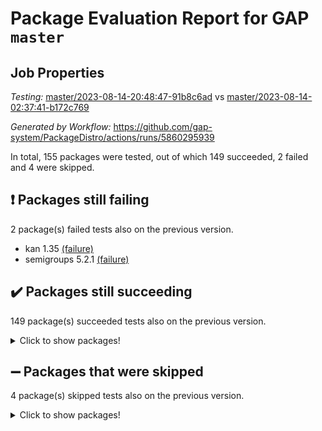 # Package Evaluation Report for GAP `master`

## Job Properties

*Testing:* [master/2023-08-14-20:48:47-91b8c6ad](https://github.com/gap-system/PackageDistro/blob/data/reports/master/2023-08-14-20:48:47-91b8c6ad) vs [master/2023-08-14-02:37:41-b172c769](https://github.com/gap-system/PackageDistro/blob/data/reports/master/2023-08-14-02:37:41-b172c769)

*Generated by Workflow:* https://github.com/gap-system/PackageDistro/actions/runs/5860295939

In total, 155 packages were tested, out of which 149 succeeded, 2 failed and 4 were skipped.

## :exclamation: Packages still failing

2 package(s) failed tests also on the previous version.
- kan 1.35 [(failure)](https://github.com/gap-system/PackageDistro/actions/runs/5860295939/job/15888438014)
- semigroups 5.2.1 [(failure)](https://github.com/gap-system/PackageDistro/actions/runs/5860295939/job/15888446362)

## :heavy_check_mark: Packages still succeeding

149 package(s) succeeded tests also on the previous version.
<details><summary>Click to show packages!</summary>

- 4ti2interface 2023.02-04 [(success)](https://github.com/gap-system/PackageDistro/actions/runs/5860295939/job/15888425382)
- ace 5.6.2 [(success)](https://github.com/gap-system/PackageDistro/actions/runs/5860295939/job/15888425555)
- aclib 1.3.2 [(success)](https://github.com/gap-system/PackageDistro/actions/runs/5860295939/job/15888425728)
- agt 0.3.1 [(success)](https://github.com/gap-system/PackageDistro/actions/runs/5860295939/job/15888425887)
- alnuth 3.2.1 [(success)](https://github.com/gap-system/PackageDistro/actions/runs/5860295939/job/15888426067)
- anupq 3.3.0 [(success)](https://github.com/gap-system/PackageDistro/actions/runs/5860295939/job/15888426228)
- atlasrep 2.1.6 [(success)](https://github.com/gap-system/PackageDistro/actions/runs/5860295939/job/15888426402)
- autodoc 2023.06.19 [(success)](https://github.com/gap-system/PackageDistro/actions/runs/5860295939/job/15888426558)
- automata 1.15 [(success)](https://github.com/gap-system/PackageDistro/actions/runs/5860295939/job/15888426724)
- automgrp 1.3.2 [(success)](https://github.com/gap-system/PackageDistro/actions/runs/5860295939/job/15888426944)
- autpgrp 1.11 [(success)](https://github.com/gap-system/PackageDistro/actions/runs/5860295939/job/15888427081)
- cap 2023.08-07 [(success)](https://github.com/gap-system/PackageDistro/actions/runs/5860295939/job/15888427222)
- caratinterface 2.3.5 [(success)](https://github.com/gap-system/PackageDistro/actions/runs/5860295939/job/15888427393)
- cddinterface 2022.11.01 [(success)](https://github.com/gap-system/PackageDistro/actions/runs/5860295939/job/15888427543)
- circle 1.6.6 [(success)](https://github.com/gap-system/PackageDistro/actions/runs/5860295939/job/15888427714)
- classicpres 1.22 [(success)](https://github.com/gap-system/PackageDistro/actions/runs/5860295939/job/15888427873)
- cohomolo 1.6.11 [(success)](https://github.com/gap-system/PackageDistro/actions/runs/5860295939/job/15888428016)
- congruence 1.2.5 [(success)](https://github.com/gap-system/PackageDistro/actions/runs/5860295939/job/15888428195)
- corelg 1.56 [(success)](https://github.com/gap-system/PackageDistro/actions/runs/5860295939/job/15888428369)
- crime 1.6 [(success)](https://github.com/gap-system/PackageDistro/actions/runs/5860295939/job/15888428668)
- crisp 1.4.6 [(success)](https://github.com/gap-system/PackageDistro/actions/runs/5860295939/job/15888428857)
- crypting 0.10.4 [(success)](https://github.com/gap-system/PackageDistro/actions/runs/5860295939/job/15888429039)
- cryst 4.1.26 [(success)](https://github.com/gap-system/PackageDistro/actions/runs/5860295939/job/15888429212)
- crystcat 1.1.10 [(success)](https://github.com/gap-system/PackageDistro/actions/runs/5860295939/job/15888429406)
- ctbllib 1.3.6 [(success)](https://github.com/gap-system/PackageDistro/actions/runs/5860295939/job/15888429528)
- cubefree 1.19 [(success)](https://github.com/gap-system/PackageDistro/actions/runs/5860295939/job/15888429700)
- curlinterface 2.3.2 [(success)](https://github.com/gap-system/PackageDistro/actions/runs/5860295939/job/15888429850)
- cvec 2.8.1 [(success)](https://github.com/gap-system/PackageDistro/actions/runs/5860295939/job/15888430009)
- datastructures 0.3.0 [(success)](https://github.com/gap-system/PackageDistro/actions/runs/5860295939/job/15888430140)
- deepthought 1.0.6 [(success)](https://github.com/gap-system/PackageDistro/actions/runs/5860295939/job/15888430311)
- design 1.8 [(success)](https://github.com/gap-system/PackageDistro/actions/runs/5860295939/job/15888430454)
- difsets 2.3.1 [(success)](https://github.com/gap-system/PackageDistro/actions/runs/5860295939/job/15888430580)
- digraphs 1.6.2 [(success)](https://github.com/gap-system/PackageDistro/actions/runs/5860295939/job/15888430704)
- edim 1.3.7 [(success)](https://github.com/gap-system/PackageDistro/actions/runs/5860295939/job/15888430872)
- example 4.3.4 [(success)](https://github.com/gap-system/PackageDistro/actions/runs/5860295939/job/15888431060)
- examplesforhomalg 2023.07-01 [(success)](https://github.com/gap-system/PackageDistro/actions/runs/5860295939/job/15888431202)
- factint 1.6.3 [(success)](https://github.com/gap-system/PackageDistro/actions/runs/5860295939/job/15888431345)
- ferret 1.0.9 [(success)](https://github.com/gap-system/PackageDistro/actions/runs/5860295939/job/15888431508)
- fga 1.5.0 [(success)](https://github.com/gap-system/PackageDistro/actions/runs/5860295939/job/15888431671)
- fining 1.5.6 [(success)](https://github.com/gap-system/PackageDistro/actions/runs/5860295939/job/15888431830)
- float 1.0.3 [(success)](https://github.com/gap-system/PackageDistro/actions/runs/5860295939/job/15888432007)
- format 1.4.3 [(success)](https://github.com/gap-system/PackageDistro/actions/runs/5860295939/job/15888432150)
- forms 1.2.9 [(success)](https://github.com/gap-system/PackageDistro/actions/runs/5860295939/job/15888432324)
- fplsa 1.2.6 [(success)](https://github.com/gap-system/PackageDistro/actions/runs/5860295939/job/15888432501)
- fr 2.4.12 [(success)](https://github.com/gap-system/PackageDistro/actions/runs/5860295939/job/15888432656)
- francy 2.0.3 [(success)](https://github.com/gap-system/PackageDistro/actions/runs/5860295939/job/15888432829)
- fwtree 1.3 [(success)](https://github.com/gap-system/PackageDistro/actions/runs/5860295939/job/15888432970)
- gapdoc 1.6.6 [(success)](https://github.com/gap-system/PackageDistro/actions/runs/5860295939/job/15888433209)
- gauss 2023.02-04 [(success)](https://github.com/gap-system/PackageDistro/actions/runs/5860295939/job/15888433369)
- gaussforhomalg 2023.02-04 [(success)](https://github.com/gap-system/PackageDistro/actions/runs/5860295939/job/15888433708)
- gbnp 1.0.5 [(success)](https://github.com/gap-system/PackageDistro/actions/runs/5860295939/job/15888433910)
- generalizedmorphismsforcap 2023.03-01 [(success)](https://github.com/gap-system/PackageDistro/actions/runs/5860295939/job/15888434088)
- genss 1.6.8 [(success)](https://github.com/gap-system/PackageDistro/actions/runs/5860295939/job/15888434239)
- gradedmodules 2023.02-04 [(success)](https://github.com/gap-system/PackageDistro/actions/runs/5860295939/job/15888434358)
- gradedringforhomalg 2023.02-04 [(success)](https://github.com/gap-system/PackageDistro/actions/runs/5860295939/job/15888434498)
- grape 4.9.0 [(success)](https://github.com/gap-system/PackageDistro/actions/runs/5860295939/job/15888434622)
- groupoids 1.73 [(success)](https://github.com/gap-system/PackageDistro/actions/runs/5860295939/job/15888434749)
- grpconst 2.6.4 [(success)](https://github.com/gap-system/PackageDistro/actions/runs/5860295939/job/15888434884)
- guarana 0.96.3 [(success)](https://github.com/gap-system/PackageDistro/actions/runs/5860295939/job/15888435038)
- guava 3.18 [(success)](https://github.com/gap-system/PackageDistro/actions/runs/5860295939/job/15888435193)
- hap 1.58 [(success)](https://github.com/gap-system/PackageDistro/actions/runs/5860295939/job/15888435498)
- hapcryst 0.1.15 [(success)](https://github.com/gap-system/PackageDistro/actions/runs/5860295939/job/15888435674)
- hecke 1.5.3 [(success)](https://github.com/gap-system/PackageDistro/actions/runs/5860295939/job/15888435844)
- help 3.5 [(success)](https://github.com/gap-system/PackageDistro/actions/runs/5860295939/job/15888436004)
- homalg 2023.02-05 [(success)](https://github.com/gap-system/PackageDistro/actions/runs/5860295939/job/15888436184)
- homalgtocas 2023.02-04 [(success)](https://github.com/gap-system/PackageDistro/actions/runs/5860295939/job/15888436364)
- idrel 2.45 [(success)](https://github.com/gap-system/PackageDistro/actions/runs/5860295939/job/15888436548)
- images 1.3.1 [(success)](https://github.com/gap-system/PackageDistro/actions/runs/5860295939/job/15888436702)
- intpic 0.3.0 [(success)](https://github.com/gap-system/PackageDistro/actions/runs/5860295939/job/15888436854)
- io 4.8.1 [(success)](https://github.com/gap-system/PackageDistro/actions/runs/5860295939/job/15888436986)
- io_forhomalg 2023.02-04 [(success)](https://github.com/gap-system/PackageDistro/actions/runs/5860295939/job/15888437162)
- irredsol 1.4.4 [(success)](https://github.com/gap-system/PackageDistro/actions/runs/5860295939/job/15888437311)
- json 2.1.1 [(success)](https://github.com/gap-system/PackageDistro/actions/runs/5860295939/job/15888437492)
- jupyterkernel 1.5.0 [(success)](https://github.com/gap-system/PackageDistro/actions/runs/5860295939/job/15888437642)
- jupyterviz 1.5.6 [(success)](https://github.com/gap-system/PackageDistro/actions/runs/5860295939/job/15888437823)
- kbmag 1.5.11 [(success)](https://github.com/gap-system/PackageDistro/actions/runs/5860295939/job/15888438221)
- laguna 3.9.6 [(success)](https://github.com/gap-system/PackageDistro/actions/runs/5860295939/job/15888438426)
- liealgdb 2.2.1 [(success)](https://github.com/gap-system/PackageDistro/actions/runs/5860295939/job/15888438615)
- liepring 2.8 [(success)](https://github.com/gap-system/PackageDistro/actions/runs/5860295939/job/15888438791)
- liering 2.4.2 [(success)](https://github.com/gap-system/PackageDistro/actions/runs/5860295939/job/15888438964)
- linearalgebraforcap 2023.08-02 [(success)](https://github.com/gap-system/PackageDistro/actions/runs/5860295939/job/15888439149)
- localizeringforhomalg 2023.02-04 [(success)](https://github.com/gap-system/PackageDistro/actions/runs/5860295939/job/15888439316)
- loops 3.4.3 [(success)](https://github.com/gap-system/PackageDistro/actions/runs/5860295939/job/15888439474)
- lpres 1.0.3 [(success)](https://github.com/gap-system/PackageDistro/actions/runs/5860295939/job/15888439652)
- majoranaalgebras 1.5.1 [(success)](https://github.com/gap-system/PackageDistro/actions/runs/5860295939/job/15888439809)
- mapclass 1.4.6 [(success)](https://github.com/gap-system/PackageDistro/actions/runs/5860295939/job/15888440015)
- matgrp 0.70 [(success)](https://github.com/gap-system/PackageDistro/actions/runs/5860295939/job/15888440177)
- matricesforhomalg 2023.02-04 [(success)](https://github.com/gap-system/PackageDistro/actions/runs/5860295939/job/15888440340)
- modisom 2.5.4 [(success)](https://github.com/gap-system/PackageDistro/actions/runs/5860295939/job/15888440521)
- modulepresentationsforcap 2023.08-01 [(success)](https://github.com/gap-system/PackageDistro/actions/runs/5860295939/job/15888440706)
- modules 2023.02-04 [(success)](https://github.com/gap-system/PackageDistro/actions/runs/5860295939/job/15888440901)
- monoidalcategories 2023.07-01 [(success)](https://github.com/gap-system/PackageDistro/actions/runs/5860295939/job/15888441076)
- nconvex 2022.09-01 [(success)](https://github.com/gap-system/PackageDistro/actions/runs/5860295939/job/15888441252)
- nilmat 1.4.2 [(success)](https://github.com/gap-system/PackageDistro/actions/runs/5860295939/job/15888441428)
- nock 1.5 [(success)](https://github.com/gap-system/PackageDistro/actions/runs/5860295939/job/15888441627)
- normalizinterface 1.3.6 [(success)](https://github.com/gap-system/PackageDistro/actions/runs/5860295939/job/15888441849)
- nq 2.5.10 [(success)](https://github.com/gap-system/PackageDistro/actions/runs/5860295939/job/15888442062)
- numericalsgps 1.3.1 [(success)](https://github.com/gap-system/PackageDistro/actions/runs/5860295939/job/15888442250)
- openmath 11.5.3 [(success)](https://github.com/gap-system/PackageDistro/actions/runs/5860295939/job/15888442418)
- orb 4.9.0 [(success)](https://github.com/gap-system/PackageDistro/actions/runs/5860295939/job/15888442580)
- packagemanager 1.4.1 [(success)](https://github.com/gap-system/PackageDistro/actions/runs/5860295939/job/15888442757)
- patternclass 2.4.3 [(success)](https://github.com/gap-system/PackageDistro/actions/runs/5860295939/job/15888442924)
- permut 2.0.4 [(success)](https://github.com/gap-system/PackageDistro/actions/runs/5860295939/job/15888443115)
- polenta 1.3.10 [(success)](https://github.com/gap-system/PackageDistro/actions/runs/5860295939/job/15888443305)
- polymaking 0.8.6 [(success)](https://github.com/gap-system/PackageDistro/actions/runs/5860295939/job/15888443509)
- primgrp 3.4.4 [(success)](https://github.com/gap-system/PackageDistro/actions/runs/5860295939/job/15888443689)
- profiling 2.5.4 [(success)](https://github.com/gap-system/PackageDistro/actions/runs/5860295939/job/15888443886)
- qpa 1.34 [(success)](https://github.com/gap-system/PackageDistro/actions/runs/5860295939/job/15888444094)
- quagroup 1.8.3 [(success)](https://github.com/gap-system/PackageDistro/actions/runs/5860295939/job/15888444238)
- radiroot 2.9 [(success)](https://github.com/gap-system/PackageDistro/actions/runs/5860295939/job/15888444460)
- rcwa 4.7.1 [(success)](https://github.com/gap-system/PackageDistro/actions/runs/5860295939/job/15888444674)
- rds 1.8 [(success)](https://github.com/gap-system/PackageDistro/actions/runs/5860295939/job/15888444852)
- recog 1.4.2 [(success)](https://github.com/gap-system/PackageDistro/actions/runs/5860295939/job/15888445050)
- repndecomp 1.3.0 [(success)](https://github.com/gap-system/PackageDistro/actions/runs/5860295939/job/15888445284)
- repsn 3.1.1 [(success)](https://github.com/gap-system/PackageDistro/actions/runs/5860295939/job/15888445469)
- resclasses 4.7.3 [(success)](https://github.com/gap-system/PackageDistro/actions/runs/5860295939/job/15888445709)
- ringsforhomalg 2023.02-05 [(success)](https://github.com/gap-system/PackageDistro/actions/runs/5860295939/job/15888445886)
- sco 2023.02-04 [(success)](https://github.com/gap-system/PackageDistro/actions/runs/5860295939/job/15888446037)
- scscp 2.4.1 [(success)](https://github.com/gap-system/PackageDistro/actions/runs/5860295939/job/15888446185)
- sglppow 2.3 [(success)](https://github.com/gap-system/PackageDistro/actions/runs/5860295939/job/15888446551)
- sgpviz 0.999.5 [(success)](https://github.com/gap-system/PackageDistro/actions/runs/5860295939/job/15888446754)
- simpcomp 2.1.14 [(success)](https://github.com/gap-system/PackageDistro/actions/runs/5860295939/job/15888446962)
- singular 2023.02.09 [(success)](https://github.com/gap-system/PackageDistro/actions/runs/5860295939/job/15888447125)
- sl2reps 1.1 [(success)](https://github.com/gap-system/PackageDistro/actions/runs/5860295939/job/15888447281)
- sla 1.5.3 [(success)](https://github.com/gap-system/PackageDistro/actions/runs/5860295939/job/15888447438)
- smallgrp 1.5.3 [(success)](https://github.com/gap-system/PackageDistro/actions/runs/5860295939/job/15888447613)
- smallsemi 0.6.13 [(success)](https://github.com/gap-system/PackageDistro/actions/runs/5860295939/job/15888447812)
- sonata 2.9.6 [(success)](https://github.com/gap-system/PackageDistro/actions/runs/5860295939/job/15888447966)
- sophus 1.27 [(success)](https://github.com/gap-system/PackageDistro/actions/runs/5860295939/job/15888448240)
- spinsym 1.5.2 [(success)](https://github.com/gap-system/PackageDistro/actions/runs/5860295939/job/15888448395)
- standardff 0.9.4 [(success)](https://github.com/gap-system/PackageDistro/actions/runs/5860295939/job/15888448561)
- symbcompcc 1.3.2 [(success)](https://github.com/gap-system/PackageDistro/actions/runs/5860295939/job/15888448688)
- thelma 1.3 [(success)](https://github.com/gap-system/PackageDistro/actions/runs/5860295939/job/15888448835)
- tomlib 1.2.9 [(success)](https://github.com/gap-system/PackageDistro/actions/runs/5860295939/job/15888448972)
- toolsforhomalg 2023.07-01 [(success)](https://github.com/gap-system/PackageDistro/actions/runs/5860295939/job/15888449161)
- toric 1.9.5 [(success)](https://github.com/gap-system/PackageDistro/actions/runs/5860295939/job/15888449332)
- toricvarieties 2022.07.13 [(success)](https://github.com/gap-system/PackageDistro/actions/runs/5860295939/job/15888449504)
- transgrp 3.6.4 [(success)](https://github.com/gap-system/PackageDistro/actions/runs/5860295939/job/15888449664)
- ugaly 4.1.3 [(success)](https://github.com/gap-system/PackageDistro/actions/runs/5860295939/job/15888449864)
- unipot 1.5 [(success)](https://github.com/gap-system/PackageDistro/actions/runs/5860295939/job/15888450020)
- unitlib 4.2.0 [(success)](https://github.com/gap-system/PackageDistro/actions/runs/5860295939/job/15888450176)
- utils 0.82 [(success)](https://github.com/gap-system/PackageDistro/actions/runs/5860295939/job/15888450357)
- uuid 0.7 [(success)](https://github.com/gap-system/PackageDistro/actions/runs/5860295939/job/15888450548)
- walrus 0.9991 [(success)](https://github.com/gap-system/PackageDistro/actions/runs/5860295939/job/15888450707)
- wedderga 4.10.4 [(success)](https://github.com/gap-system/PackageDistro/actions/runs/5860295939/job/15888450858)
- xmod 2.91 [(success)](https://github.com/gap-system/PackageDistro/actions/runs/5860295939/job/15888451065)
- xmodalg 1.23 [(success)](https://github.com/gap-system/PackageDistro/actions/runs/5860295939/job/15888451269)
- yangbaxter 0.10.3 [(success)](https://github.com/gap-system/PackageDistro/actions/runs/5860295939/job/15888451422)
- zeromqinterface 0.14 [(success)](https://github.com/gap-system/PackageDistro/actions/runs/5860295939/job/15888451590)
</details>

## :heavy_minus_sign: Packages that were skipped

4 package(s) skipped tests also on the previous version.
<details><summary>Click to show packages!</summary>

- browse 1.8.21 [(skipped)](https://github.com/gap-system/PackageDistro/actions/runs/5860295939/job/15888081302)
- itc 1.5.1 [(skipped)](https://github.com/gap-system/PackageDistro/actions/runs/5860295939/job/15888081302)
- polycyclic 2.16 [(skipped)](https://github.com/gap-system/PackageDistro/actions/runs/5860295939/job/15888081302)
- xgap 4.31 [(skipped)](https://github.com/gap-system/PackageDistro/actions/runs/5860295939/job/15888081302)
</details>

